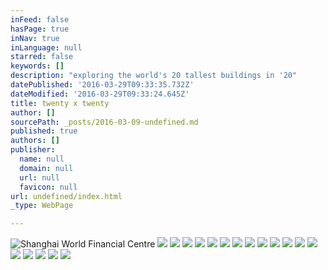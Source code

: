```yaml
---
inFeed: false
hasPage: true
inNav: true
inLanguage: null
starred: false
keywords: []
description: "exploring the world's 20 tallest buildings in '20"
datePublished: '2016-03-29T09:33:35.732Z'
dateModified: '2016-03-29T09:33:24.645Z'
title: twenty x twenty
author: []
sourcePath: _posts/2016-03-09-undefined.md
published: true
authors: []
publisher:
  name: null
  domain: null
  url: null
  favicon: null
url: undefined/index.html
_type: WebPage

---
```

![Shanghai World Financial Centre](https://the-grid-user-content.s3-us-west-2.amazonaws.com/ed402d37-f6a0-494e-9d76-e24b9ca9d2b5.jpg)
![](https://the-grid-user-content.s3-us-west-2.amazonaws.com/7d2338db-20b2-4df0-80cb-5d57f5724006.jpg)
![](https://the-grid-user-content.s3-us-west-2.amazonaws.com/1accf39c-e9e1-4ddb-97a5-088881ae98f9.jpg)
![](https://the-grid-user-content.s3-us-west-2.amazonaws.com/e002259f-9739-4837-8ade-78d8c79db58d.jpg)
![](https://the-grid-user-content.s3-us-west-2.amazonaws.com/17644213-5ae0-4122-924a-06199318e285.jpg)
![](https://the-grid-user-content.s3-us-west-2.amazonaws.com/c3fa4299-3df7-45ed-94ee-3b1d4d590592.jpg)
![](https://the-grid-user-content.s3-us-west-2.amazonaws.com/e9bd0db7-2f8b-426b-ba06-8c3f9220dc65.jpg)
![](https://the-grid-user-content.s3-us-west-2.amazonaws.com/1d59bc13-ad0e-40ec-80e6-4e4658de2518.jpg)
![](https://the-grid-user-content.s3-us-west-2.amazonaws.com/59477440-a14d-4c76-af49-48f804cad553.jpg)
![](https://the-grid-user-content.s3-us-west-2.amazonaws.com/b8a42d3c-f4b2-440e-b2e8-807ff744f459.jpg)
![](https://the-grid-user-content.s3-us-west-2.amazonaws.com/99e986ff-bcaa-425d-9574-f3a7d81390d9.jpg)
![](https://the-grid-user-content.s3-us-west-2.amazonaws.com/125b7322-d241-452d-9874-314b2926b757.jpg)
![](https://the-grid-user-content.s3-us-west-2.amazonaws.com/d1ff4fed-e054-489f-b458-a7e1bb6bd86b.jpg)
![](https://the-grid-user-content.s3-us-west-2.amazonaws.com/b9148c47-af85-4f59-9bea-7c6fa67470e0.jpg)
![](https://the-grid-user-content.s3-us-west-2.amazonaws.com/e50f90ef-2426-4429-b4b5-8adf9c919c5e.jpg)
![](https://the-grid-user-content.s3-us-west-2.amazonaws.com/60ba9a55-adaa-4f66-be64-6d011d4dc629.jpg)
![](https://the-grid-user-content.s3-us-west-2.amazonaws.com/9e95e5ef-ad1e-4d81-b144-f25e43863ca5.jpg)
![](https://the-grid-user-content.s3-us-west-2.amazonaws.com/415b8e16-64b1-4061-b66a-0d279c1e9809.jpg)
![](https://the-grid-user-content.s3-us-west-2.amazonaws.com/64491305-f684-482b-992f-bf3e03b16a2e.jpg)